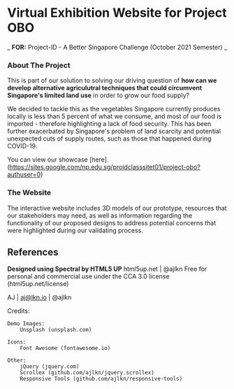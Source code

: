 # Virtual Exhibition Website for Project OBO
_  **FOR:** Project-ID - A Better Singapore Challenge (October 2021 Semester) _


### About The Project
This is part of our solution to solving our driving question of **how can we develop alternative agriculutral techniques that could circumvent Singapore's limited land use** in order to grow our food supply?

We decided to tackle this as the vegetables Singapore currently produces locally is less than 5 percent of what we consume, and most of our food is imported - therefore highlighting a lack of food security. This has been further exacerbated by Singapore's problem of land scarcity and potential unexpected cuts of supply routes, such as those that happened during COVID-19.

You can view our showcase [here].(https://sites.google.com/np.edu.sg/proidclasssitet01/project-obo?authuser=0)

### The Website
The interactive website includes 3D models of our prototype, resources that our stakeholders may need, as well as information regarding the functionality of our proposed designs to address potential concerns that were highlighted during our validating process.


## References
**Designed using Spectral by HTML5 UP** 
html5up.net | @ajlkn 
Free for personal and commercial use under the CCA 3.0 license (html5up.net/license)

AJ | aj@lkn.io | @ajlkn


Credits:

	Demo Images:
		Unsplash (unsplash.com)

	Icons:
		Font Awesome (fontawesome.io)

	Other:
		jQuery (jquery.com)
		Scrollex (github.com/ajlkn/jquery.scrollex)
		Responsive Tools (github.com/ajlkn/responsive-tools)